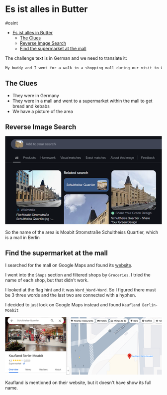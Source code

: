 # Es ist alles in Butter

#osint

- [Es ist alles in Butter](#es-ist-alles-in-butter)
  - [The Clues](#the-clues)
  - [Reverse Image Search](#reverse-image-search)
  - [Find the supermarket at the mall](#find-the-supermarket-at-the-mall)


The challenge text is in German and we need to translate it:

```txt
My buddy and I went for a walk in a shopping mall during our visit to Germany. When we were there, we got very hungry and decided to go to a supermarket to buy fresh bread and kebabs. When we got to the store, we were pleasantly surprised to find that there was a bread slicer there! That was very practical. We wanted to go back, but we had forgotten where the shop was! Stupid Americans, aren't they? Anyway, we were lucky because my buddy happened to take a photo in the area because he liked the architecture. Can you help us find the supermarket so we can buy some fresh bread before we fly back?
```

## The Clues

- They were in Germany
- They were in a mall and went to a supermarket within the mall to get bread and kebabs
- We have a picture of the area

## Reverse Image Search

![alt text](screenshots/image.png)

So the name of the area is Moabit Stromstraße Schultheiss Quartier, which is a mall in Berlin

## Find the supermarket at the mall

I searched for the mall on Google Maps and found its [website](https://www.schultheissquartier.de/).

I went into the `Shops` section and filtered shops by `Groceries`. I tried the name of each shop, but that didn't work. 

I looked at the flag hint and it was `Word_Word-Word`. So I figured there must be 3 three words and the last two are connected with a hyphen. 

I decided to just look on Google Maps instead and found `Kaufland Berlin-Moabit`

![alt text](screenshots/image-1.png)

Kaufland is mentioned on their website, but it doesn't have show its full name.


